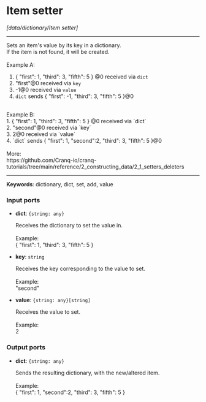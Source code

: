 # Item setter

_[data/dictionary/Item setter]_

---

Sets an item's value by its key in a dictionary.<br>
If the item is not found, it will be created.<br>
<br>
Example A:<br>
1. { "first": 1, "third": 3, "fifth": 5 } @0 received via `dict`<br>
2. "first"@0 received via `key`<br>
3. -1@0 received via `value`<br>
4. `dict` sends { "first": -1, "third": 3, "fifth": 5 }@0<br>
<br>
Example B:<br>
1. { "first": 1, "third": 3, "fifth": 5 } @0 received via `dict`<br>
2. "second"@0 received via `key`<br>
3. 2@0 received via `value`<br>
4. `dict` sends { "first": 1, "second":2, "third": 3, "fifth": 5 }@0<br>
<br>
More:<br>
https://github.com/Cranq-io/cranq-tutorials/tree/main/reference/2_constructing_data/2_1_setters_deleters<br>

---

__Keywords__: dictionary, dict, set, add, value

### Input ports

* __dict__: ` {string: any} `

    Receives the dictionary to set the value in.<br>
    <br>
    Example:<br>
    { "first": 1, "third": 3, "fifth": 5 }<br>


* __key__: ` string `

    Receives the key corresponding to the value to set.<br>
    <br>
    Example:<br>
    "second"<br>


* __value__: ` {string: any}[string] `

    Receives the value to set.<br>
    <br>
    Example:<br>
    2<br>

### Output ports

* __dict__: ` {string: any} `

    Sends the resulting dictionary, with the new/altered item.<br>
    <br>
    Example:<br>
    { "first": 1, "second":2, "third": 3, "fifth": 5 }<br>

